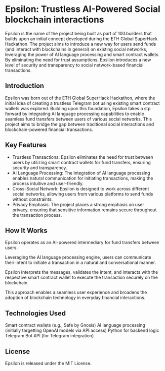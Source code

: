 # Epsilon: Trustless AI-Powered Social blockchain interactions

Epsilon is the name of the project being built as part of 100.builders that builds upon an initial concept developed during the ETH Global SuperHack Hackathon. The project aims to introduce a new way for users send funds (and interact with blockchains in general) on existing social networks, leveraging the power of AI language processing and smart contract wallets. By eliminating the need for trust assumptions, Epsilon introduces a new level of security and transparency to social network-based financial transactions.

## Introduction

Epsilon was born out of the ETH Global SuperHack Hackathon, where the initial idea of creating a trustless Telegram bot using existing smart contract wallets was explored. Building upon this foundation, Epsilon takes a stp forward by integrating AI language processing capabilities to enable seamless fund transfers between users of various social networks. This project aims to bridge the gap between traditional social interactions and blockchain-powered financial transactions.

## Key Features

-   Trustless Transactions: Epsilon eliminates the need for trust between users by utilizing smart contract wallets for fund transfers, ensuring security and transparency.
-   AI Language Processing: The integration of AI language processing enables natural communication for initiating transactions, making the process intuitive and user-friendly.
-   Cross-Social Network: Epsilon is designed to work across different social networks, allowing users from various platforms to send funds without constraints.
-   Privacy Emphasis: The project places a strong emphasis on user privacy, ensuring that sensitive information remains secure throughout the transaction process.

## How It Works

Epsilon operates as an AI-powered intermediary for fund transfers between users.

Leveraging the AI language processing engine, users can communicate their intent to initiate a transaction in a natural and conversational manner.

Epsilon interprets the messages, validates the intent, and interacts with the respective smart contract wallet to execute the transaction securely on the blockchain.

This approach enables a seamless user experience and broadens the adoption of blockchain technology in everyday financial interactions.

## Technologies Used

Smart contract wallets (e.g., Safe by Gnosis) AI language processing (initially targetting OpenAI models via API access) Python for backend logic Telegram Bot API (for Telegram integration)

## License

Epsilon is released under the MIT License.
